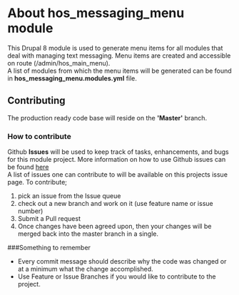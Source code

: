 # About hos_messaging_menu module
This Drupal 8 module is used to generate menu items for all modules that deal with managing text messaging. 
Menu items are created and accessible on route (/admin/hos_main_menu).<br>
A list of modules from which the menu items will be generated can be found in <b>hos_messaging_menu.modules.yml</b> file.

## Contributing

The production ready code base will reside on the <b>'Master'</b> branch. 

### How to contribute
Github <b>Issues</b> will be used to keep track of tasks, enhancements, and bugs for this module project.
More information on how to use Github issues can be found <a href='https://guides.github.com/features/issues/'>here</a>
<br>A list of issues one can contribute to will be available on this projects issue page. To contribute;
1. pick an issue from the Issue queue
2. check out a new branch and work on it (use feature name or issue number)
3. Submit a Pull request
4. Once changes have been agreed upon, then your changes will be merged back into the master branch in a single.

###Something to remember
* Every commit message should describe why the code was changed or at a minimum what the change accomplished.
* Use Feature or Issue Branches if you would like to contribute to the project.